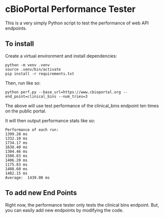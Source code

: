 # cBioPortal Performance Tester

This is a very simply Python script to test the performance of web API endpoints.

## To install

Create a virtual environment and install dependencies:

	python -m venv .venv
    source .venv/bin/activate
    pip install -r requirements.txt

Then, run like so:

    python perf.py --base_url=https://www.cbioportal.org --end_point=clinical_bins --num_tries=3
    
The above will use test performance of the clinical_bins endpoint ten times
on the public portal.

It will then output performance stats like so:

    Performance of each run:
    1399.28 ms
    1332.10 ms
    1734.17 ms
    1638.40 ms
    1304.46 ms
    1508.83 ms
    1406.20 ms
    1175.83 ms
    1408.60 ms
    1482.15 ms
    Average:  1439.00 ms

## To add new End Points

Right now, the performance tester only tests the clinical bins endpoint.  But,
you can easily add new endpoints by modifying the code.